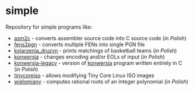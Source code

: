 # simple #
Repository for simple programs like:
* [asm2c](asm2c) - converts assembler source code into C source code (*in Polish*)
* [fens2pgn](fens2pgn) - converts multiple FENs into single PGN file
* [kojarzenia_druzyn](kojarzenia_druzyn) - prints matchings of basketball teams (*in Polish*)
* [konwersja](konwersja) - changes encoding and/or EOLs of input (*in Polish*)
* [konwersja-legacy](konwersja-legacy) - version of [konwersja](konwersja) program written entirely in C (*in Polish*)
* [tinycoreiso](tinycoreiso) - allows modifying Tiny Core Linux ISO images
* [wielomiany](wielomiany) - computes rational roots of an integer polynomial (*in Polish*)

